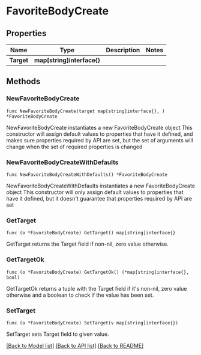# FavoriteBodyCreate

## Properties

Name | Type | Description | Notes
------------ | ------------- | ------------- | -------------
**Target** | **map[string]interface{}** |  | 

## Methods

### NewFavoriteBodyCreate

`func NewFavoriteBodyCreate(target map[string]interface{}, ) *FavoriteBodyCreate`

NewFavoriteBodyCreate instantiates a new FavoriteBodyCreate object
This constructor will assign default values to properties that have it defined,
and makes sure properties required by API are set, but the set of arguments
will change when the set of required properties is changed

### NewFavoriteBodyCreateWithDefaults

`func NewFavoriteBodyCreateWithDefaults() *FavoriteBodyCreate`

NewFavoriteBodyCreateWithDefaults instantiates a new FavoriteBodyCreate object
This constructor will only assign default values to properties that have it defined,
but it doesn't guarantee that properties required by API are set

### GetTarget

`func (o *FavoriteBodyCreate) GetTarget() map[string]interface{}`

GetTarget returns the Target field if non-nil, zero value otherwise.

### GetTargetOk

`func (o *FavoriteBodyCreate) GetTargetOk() (*map[string]interface{}, bool)`

GetTargetOk returns a tuple with the Target field if it's non-nil, zero value otherwise
and a boolean to check if the value has been set.

### SetTarget

`func (o *FavoriteBodyCreate) SetTarget(v map[string]interface{})`

SetTarget sets Target field to given value.



[[Back to Model list]](../README.md#documentation-for-models) [[Back to API list]](../README.md#documentation-for-api-endpoints) [[Back to README]](../README.md)


